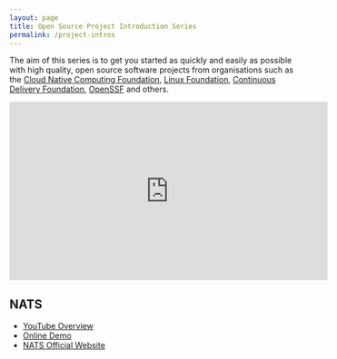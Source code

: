 ```yaml
---
layout: page
title: Open Source Project Introduction Series
permalink: /project-intros
---
```


The aim of this series is to get you started as quickly and easily as possible with high quality, open source software projects from organisations such as the [Cloud Native Computing Foundation](https://www.cncf.io), [Linux Foundation](https://www.linuxfoundation.org), [Continuous Delivery Foundation](https://cd.foundation), [OpenSSF](https://openssf.org) and others.

<iframe width="560" height="315" src="https://www.youtube-nocookie.com/embed/FgYR8nc0eyo" title="YouTube video player" frameborder="0" allow="accelerometer; autoplay; clipboard-write; encrypted-media; gyroscope; picture-in-picture; web-share" allowfullscreen></iframe>

## NATS

<!--
  Uncomment and replace when video is available
<iframe width="560" height="315" src="https://www.example.com" title="YouTube video player" frameborder="0" allow="accelerometer; autoplay; clipboard-write; encrypted-media; gyroscope; picture-in-picture" allowfullscreen></iframe>
-->

- [YouTube Overview](https://example.com)
- [Online Demo](https://example.com)
- [NATS Official Website](https://nats.io)